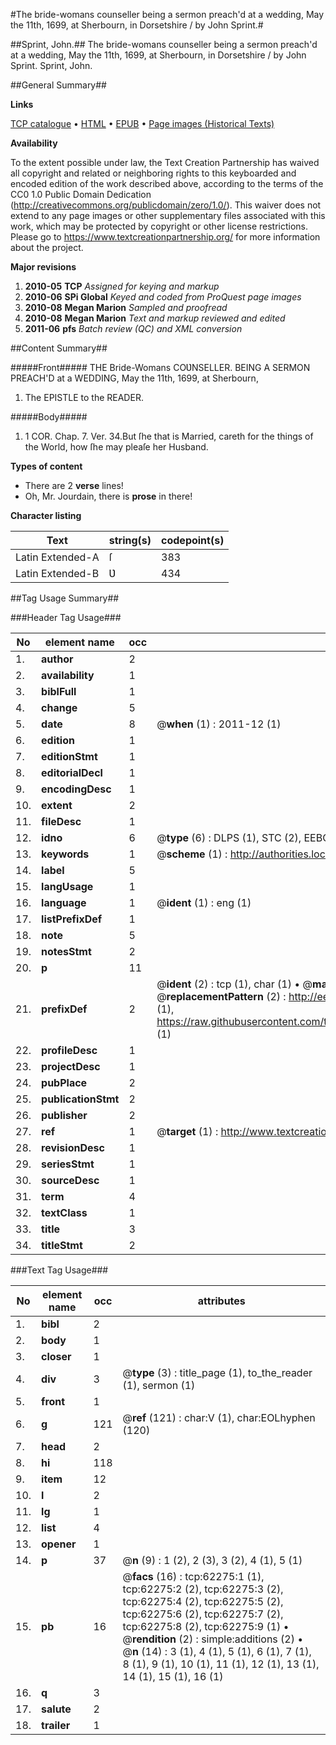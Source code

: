 #The bride-womans counseller being a sermon preach'd at a wedding, May the 11th, 1699, at Sherbourn, in Dorsetshire / by John Sprint.#

##Sprint, John.##
The bride-womans counseller being a sermon preach'd at a wedding, May the 11th, 1699, at Sherbourn, in Dorsetshire / by John Sprint.
Sprint, John.

##General Summary##

**Links**

[TCP catalogue](http://www.ota.ox.ac.uk/tcp/)  • 
[HTML](http://tei.it.ox.ac.uk/tcp/Texts-HTML/free/A61/A61199.html)  • 
[EPUB](http://tei.it.ox.ac.uk/tcp/Texts-EPUB/free/A61/A61199.epub) • 
[Page images (Historical Texts)](https://historicaltexts.jisc.ac.uk/eebo-12484468e)

**Availability**

To the extent possible under law, the Text Creation Partnership has waived all copyright and related or neighboring rights to this keyboarded and encoded edition of the work described above, according to the terms of the CC0 1.0 Public Domain Dedication (http://creativecommons.org/publicdomain/zero/1.0/). This waiver does not extend to any page images or other supplementary files associated with this work, which may be protected by copyright or other license restrictions. Please go to https://www.textcreationpartnership.org/ for more information about the project.

**Major revisions**

1. __2010-05__ __TCP__ *Assigned for keying and markup*
1. __2010-06__ __SPi Global__ *Keyed and coded from ProQuest page images*
1. __2010-08__ __Megan Marion__ *Sampled and proofread*
1. __2010-08__ __Megan Marion__ *Text and markup reviewed and edited*
1. __2011-06__ __pfs__ *Batch review (QC) and XML conversion*

##Content Summary##

#####Front#####
THE Bride-Womans COƲNSELLER. BEING A SERMON PREACH'D at a WEDDING, May the 11th, 1699, at Sherbourn,
1. The EPISTLE to the READER.

#####Body#####

1. 1 COR. Chap. 7. Ver. 34.But ſhe that is Married, careth for the things of the World, how ſhe may pleaſe her Husband.

**Types of content**

  * There are 2 **verse** lines!
  * Oh, Mr. Jourdain, there is **prose** in there!

**Character listing**


|Text|string(s)|codepoint(s)|
|---|---|---|
|Latin Extended-A|ſ|383|
|Latin Extended-B|Ʋ|434|

##Tag Usage Summary##

###Header Tag Usage###

|No|element name|occ|attributes|
|---|---|---|---|
|1.|__author__|2||
|2.|__availability__|1||
|3.|__biblFull__|1||
|4.|__change__|5||
|5.|__date__|8| @__when__ (1) : 2011-12 (1)|
|6.|__edition__|1||
|7.|__editionStmt__|1||
|8.|__editorialDecl__|1||
|9.|__encodingDesc__|1||
|10.|__extent__|2||
|11.|__fileDesc__|1||
|12.|__idno__|6| @__type__ (6) : DLPS (1), STC (2), EEBO-CITATION (1), OCLC (1), VID (1)|
|13.|__keywords__|1| @__scheme__ (1) : http://authorities.loc.gov/ (1)|
|14.|__label__|5||
|15.|__langUsage__|1||
|16.|__language__|1| @__ident__ (1) : eng (1)|
|17.|__listPrefixDef__|1||
|18.|__note__|5||
|19.|__notesStmt__|2||
|20.|__p__|11||
|21.|__prefixDef__|2| @__ident__ (2) : tcp (1), char (1)  •  @__matchPattern__ (2) : ([0-9\-]+):([0-9IVX]+) (1), (.+) (1)  •  @__replacementPattern__ (2) : http://eebo.chadwyck.com/downloadtiff?vid=$1&page=$2 (1), https://raw.githubusercontent.com/textcreationpartnership/Texts/master/tcpchars.xml#$1 (1)|
|22.|__profileDesc__|1||
|23.|__projectDesc__|1||
|24.|__pubPlace__|2||
|25.|__publicationStmt__|2||
|26.|__publisher__|2||
|27.|__ref__|1| @__target__ (1) : http://www.textcreationpartnership.org/docs/. (1)|
|28.|__revisionDesc__|1||
|29.|__seriesStmt__|1||
|30.|__sourceDesc__|1||
|31.|__term__|4||
|32.|__textClass__|1||
|33.|__title__|3||
|34.|__titleStmt__|2||


###Text Tag Usage###

|No|element name|occ|attributes|
|---|---|---|---|
|1.|__bibl__|2||
|2.|__body__|1||
|3.|__closer__|1||
|4.|__div__|3| @__type__ (3) : title_page (1), to_the_reader (1), sermon (1)|
|5.|__front__|1||
|6.|__g__|121| @__ref__ (121) : char:V (1), char:EOLhyphen (120)|
|7.|__head__|2||
|8.|__hi__|118||
|9.|__item__|12||
|10.|__l__|2||
|11.|__lg__|1||
|12.|__list__|4||
|13.|__opener__|1||
|14.|__p__|37| @__n__ (9) : 1 (2), 2 (3), 3 (2), 4 (1), 5 (1)|
|15.|__pb__|16| @__facs__ (16) : tcp:62275:1 (1), tcp:62275:2 (2), tcp:62275:3 (2), tcp:62275:4 (2), tcp:62275:5 (2), tcp:62275:6 (2), tcp:62275:7 (2), tcp:62275:8 (2), tcp:62275:9 (1)  •  @__rendition__ (2) : simple:additions (2)  •  @__n__ (14) : 3 (1), 4 (1), 5 (1), 6 (1), 7 (1), 8 (1), 9 (1), 10 (1), 11 (1), 12 (1), 13 (1), 14 (1), 15 (1), 16 (1)|
|16.|__q__|3||
|17.|__salute__|2||
|18.|__trailer__|1||
